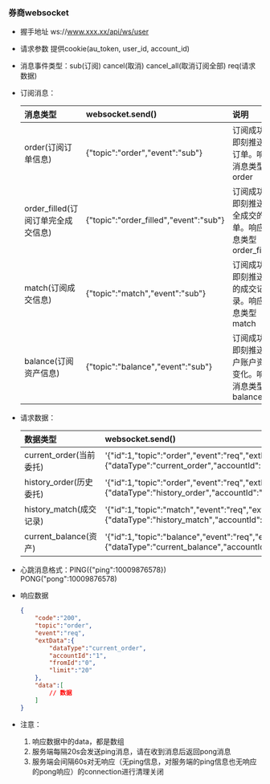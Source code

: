 ### 券商websocket
* 握手地址 ws://www.xxx.xx/api/ws/user
* 请求参数 提供cookie(au_token, user_id, account_id)

* 消息事件类型：sub(订阅) cancel(取消) cancel_all(取消订阅全部) req(请求数据)

* 订阅消息：

    | 消息类型 | websocket.send() | 说明 |
    | :------------ | :----------- | :----------------- |
    | order(订阅订单信息) | {"topic":"order","event":"sub"} | 订阅成功后即刻推送新订单。响应消息类型 order |
    | order_filled(订阅订单完全成交信息) | {"topic":"order_filled","event":"sub"} | 订阅成功后即刻推送完全成交的订单。响应消息类型 order_filled |
    | match(订阅成交信息) | {"topic":"match","event":"sub"} | 订阅成功后即刻推送新的成交记录。响应消息类型 match |
    | balance(订阅资产信息) | {"topic":"balance","event":"sub"} | 订阅成功后即刻推送用户账户资产变化。响应消息类型 balance |

* 请求数据：

    | 数据类型 | websocket.send() | 说明 |
    | :---------- | :-------------- | :---------------- |
    | current_order(当前委托) | '{"id":1,"topic":"order","event":"req","extData":{"dataType":"current_order","accountId":"1","symbolId":"BTCUSDT","fromId":"0","limit":20}}' | 响应消息类型 current_order |
    | history_order(历史委托) | '{"id":1,"topic":"order","event":"req","extData":{"dataType":"history_order","accountId":"1","symbolId":"BTCUSDT","fromId":"0","limit":20}}' | 响应消息类型 history_order |
    | history_match(成交记录) | '{"id":1,"topic":"match","event":"req","extData":{"dataType":"history_match","accountId":"1","symbolId":"BTCUSDT","fromId":"0","limit":20}}' | 响应消息类型 history_match |
    | current_balance(资产) | '{"id":1,"topic":"balance","event":"req","extData":{"dataType":"current_balance","accountId":"1"}}' | 响应消息类型 current_balance |

* 心跳消息格式：PING({"ping":10009876578}) PONG("pong":10009876578)
* 响应数据

    ```JSON
    {
        "code":"200",
        "topic":"order",
        "event":"req",
        "extData":{
            "dataType":"current_order",
            "accountId":"1",
            "fromId":"0",
            "limit":"20"
        },
        "data":[
            // 数据
        ]
    }
    ```

* 注意：

    1. 响应数据中的data，都是数组
    2. 服务端每隔20s会发送ping消息，请在收到消息后返回pong消息
    3. 服务端会间隔60s对无响应（无ping信息，对服务端的ping信息也无响应的pong响应）的connection进行清理关闭
